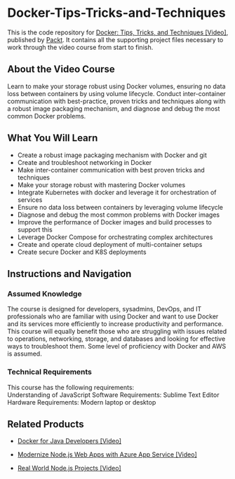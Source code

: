 # Docker-Tips-Tricks-and-Techniques
This is the code repository for [Docker: Tips, Tricks, and Techniques [Video]](https://www.packtpub.com/cloud-networking/docker-tips-tricks-and-techniques-video), published by [Packt](https://www.packtpub.com/?utm_source=github). It contains all the supporting project files necessary to work through the video course from start to finish.



## About the Video Course
Learn to make your storage robust using Docker volumes, ensuring no data loss between containers by using volume lifecycle. Conduct inter-container communication with best-practice, proven tricks and techniques along with a robust image packaging mechanism, and diagnose and debug the most common Docker problems.

<H2>What You Will Learn</H2>
<DIV class=book-info-will-learn-text>
<UL>
<LI>Create a robust image packaging mechanism with Docker and git
<LI>Create and troubleshoot networking in Docker
<LI>Make inter-container communication with best proven tricks and techniques
<LI>Make your storage robust with mastering Docker volumes
<LI>Integrate Kubernetes with docker and leverage it for orchestration of services
<LI>Ensure no data loss between containers by leveraging volume lifecycle
<LI>Diagnose and debug the most common problems with Docker images
<LI>Improve the performance of Docker images and build processes to support this
<LI>Leverage Docker Compose for orchestrating complex architectures
<LI>Create and operate cloud deployment of multi-container setups
<LI>Create secure Docker and K8S deployments
</LI></UL></DIV>



## Instructions and Navigation
### Assumed Knowledge
The course is designed for developers, sysadmins, DevOps, and IT professionals who are familiar with using Docker and want to use Docker and its services more efficiently to increase productivity and performance. This course will equally benefit those who are struggling with issues related to operations, networking, storage, and databases and looking for effective ways to troubleshoot them.
Some level of proficiency with Docker and AWS is assumed.


### Technical Requirements
This course has the following requirements:<br/>
Understanding of JavaScript
Software Requirements: Sublime Text Editor <br/>
Hardware Requirements: Modern laptop or desktop <br/> 








## Related Products
* [Docker for Java Developers [Video]](https://www.packtpub.com/virtualization-and-cloud/Docker-java-developers-video)


* [Modernize Node.js Web Apps with Azure App Service [Video]](https://www.packtpub.com/virtualization-and-cloud/modernize-nodejs-web-apps-azure-app-service-video)


* [Real World Node.js Projects [Video]](https://www.packtpub.com/web-development/real-world-nodejs-projects-video)
